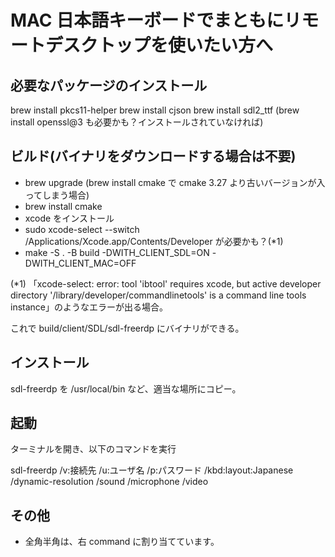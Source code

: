 # MAC 日本語キーボードでまともにリモートデスクトップを使いたい方へ

## 必要なパッケージのインストール

brew install pkcs11-helper
brew install cjson
brew install sdl2_ttf
(brew install openssl@3 も必要かも？インストールされていなければ)

## ビルド(バイナリをダウンロードする場合は不要)

* brew upgrade (brew install cmake で cmake 3.27 より古いバージョンが入ってしまう場合)
* brew install cmake
* xcode をインストール
* sudo xcode-select --switch /Applications/Xcode.app/Contents/Developer が必要かも？(*1)
* make -S . -B build -DWITH_CLIENT_SDL=ON -DWITH_CLIENT_MAC=OFF

(*1) 「xcode-select: error: tool 'ibtool' requires xcode, but active developer directory '/library/developer/commandlinetools' is a command line tools instance」のようなエラーが出る場合。

これで build/client/SDL/sdl-freerdp にバイナリができる。

## インストール

sdl-freerdp を /usr/local/bin など、適当な場所にコピー。

## 起動

ターミナルを開き、以下のコマンドを実行

sdl-freerdp /v:接続先 /u:ユーザ名 /p:パスワード /kbd:layout:Japanese /dynamic-resolution /sound /microphone /video

## その他

* 全角半角は、右 command に割り当てています。
